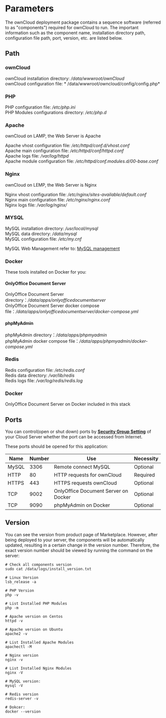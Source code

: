 # Parameters

The ownCloud deployment package contains a sequence software (referred to as "components") required for ownCloud to run. The important information such as the component name, installation directory path, configuration file path, port, version, etc. are listed below.

## Path

### ownCloud

ownCloud installation directory: */data/wwwroot/ownCloud*  
ownCloud configuration file: * /data/wwwroot/owncloud/config/config.php*   

### PHP

PHP configuration file: */etc/php.ini*  
PHP Modules configurations directory: */etc/php.d*

### Apache

ownCloud on LAMP, the Web Server is Apache  

Apache vhost configuration file: */etc/httpd/conf.d/vhost.conf*    
Apache main configuration file: */etc/httpd/conf/httpd.conf*   
Apache logs file: */var/log/httpd*  
Apache module configuration file: */etc/httpd/conf.modules.d/00-base.conf*    

### Nginx

ownCloud on LEMP, the Web Server is Nginx    

Nginx vhost configuration file: */etc/nginx/sites-available/default.conf*  
Nginx main configuration file: */etc/nginx/nginx.conf*  
Nginx logs file: */var/log/nginx/*

### MYSQL

MySQL installation directory: */usr/local/mysql*  
MySQL data directory: */data/mysql*  
MySQL configuration file: */etc/my.cnf*   

MySQL Web Management refer to: [MySQL management](/mysql.md)

### Docker

These tools installed on Docker for you:

#### OnlyOffice Document Server

OnlyOffice Document Server directory：*/data/apps/onlyofficedocumentserver*  
OnlyOffice Document Server docker compose file：*/data/apps/onlyofficedocumentserver/docker-compose.yml*  

####  phpMyAdmin

phpMyAdmin directory：*/data/apps/phpmyadmin*  
phpMyAdmin docker compose file：*/data/apps/phpmyadmin/docker-compose.yml*  

### Redis

Redis configuration file: */etc/redis.conf*  
Redis data directory: */var/lib/redis*  
Redis logs file: */var/log/redis/redis.log*

### Docker

OnlyOffice Document Server on Docker included in this stack

## Ports

You can control(open or shut down) ports by **[Security Group Setting](https://support.websoft9.com/docs/faq/zh/tech-instance.html)** of your Cloud Server whether the port can be accessed from Internet.

These ports should be opened for this application:

| Name | Number | Use |  Necessity |
| --- | --- | --- | --- |
| MySQL | 3306 | Remote connect MySQL | Optional |
| HTTP | 80 | HTTP requests for ownCloud | Required |
| HTTPS | 443 | HTTPS requests ownCloud | Optional |
| TCP | 9002 | OnlyOffice Document Server on Docker | Optional |
| TCP | 9090 | phpMyAdmin on Docker | Optional |

## Version

You can see the version from product page of Marketplace. However, after being deployed to your server, the components will be automatically updated, resulting in a certain change in the version number. Therefore, the exact version number should be viewed by running the command on the server:

```shell
# Check all components version
sudo cat /data/logs/install_version.txt

# Linux Version
lsb_release -a

# PHP Version
php -v

# List Installed PHP Modules
php -m

# Apache version on Centos
httpd -v

# Apache version on Ubuntu
apache2 -v

# List Installed Apache Modules
apachectl -M

# Nginx version
nginx -v

# List Installed Nginx Modules
nginx -V

# MySQL version:
mysql -V

# Redis version
redis-server -v

# Dokcer:
docker --version
```
